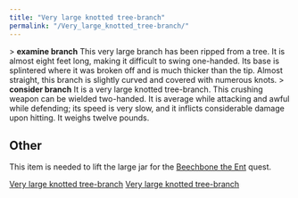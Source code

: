 ```yaml
---
title: "Very large knotted tree-branch"
permalink: "/Very_large_knotted_tree-branch/"
---
```


\> **examine branch**
This very large branch has been ripped from a tree. It is almost eight
feet
long, making it difficult to swing one-handed. Its base is splintered
where it
was broken off and is much thicker than the tip. Almost straight, this
branch
is slightly curved and covered with numerous knots.
\> **consider branch**
It is a very large knotted tree-branch.
This crushing weapon can be wielded two-handed.
It is average while attacking and awful while defending; its speed is
very slow, and it inflicts considerable damage upon hitting.
It weighs twelve pounds.

## Other

This item is needed to lift the large jar for the [Beechbone the
Ent](Quest#Beechbone_the_Ent "wikilink") quest.

[Very large knotted tree-branch](Category:_Smiting_weapons "wikilink")
[Very large knotted tree-branch](Category:_Quest_items "wikilink")